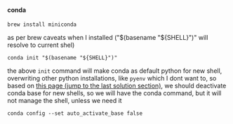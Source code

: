 

#### conda ####
```brew install miniconda```

as per brew caveats when I installed ("$(basename "${SHELL}")" will resolve to current shel)

```conda init "$(basename "${SHELL}")"```

the above `init` command will make conda as default python for new shell, overwriting other python installations, like `pyenv`
which I dont want to, so based on [this page (jump to the last solution section)](https://www.linuxfixes.com/2022/07/solved-installing-anaconda-with-pyenv.html),
we should deactivate conda base for new shells, so we will have the conda command, but it will not manage the shell, unless we need it

```conda config --set auto_activate_base false```
